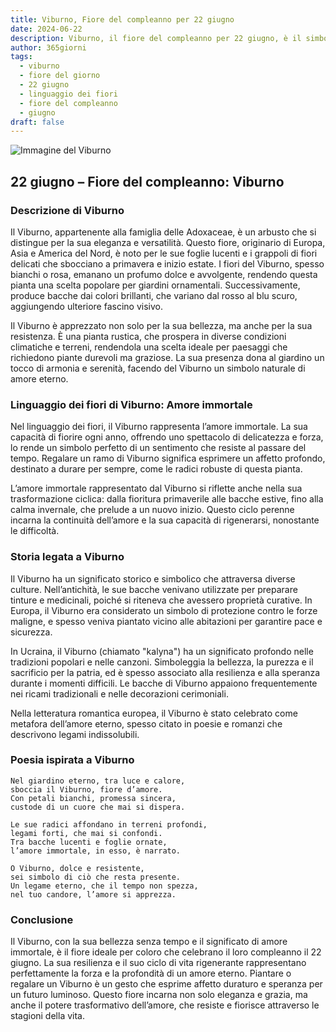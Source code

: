 ```yaml
---
title: Viburno, Fiore del compleanno per 22 giugno
date: 2024-06-22
description: Viburno, il fiore del compleanno per 22 giugno, è il simbolo di Amore immortale. Scopri il suo significato unico, le storie affascinanti e la poesia che celebra la sua bellezza.
author: 365giorni
tags:
  - viburno
  - fiore del giorno
  - 22 giugno
  - linguaggio dei fiori
  - fiore del compleanno
  - giugno
draft: false
---
```


![Immagine del Viburno](https://cdn.pixabay.com/photo/2021/11/12/22/52/viburnum-lantana-6790205_1280.jpg)


## 22 giugno – Fiore del compleanno: Viburno

### Descrizione di Viburno

Il Viburno, appartenente alla famiglia delle Adoxaceae, è un arbusto che si distingue per la sua eleganza e versatilità. Questo fiore, originario di Europa, Asia e America del Nord, è noto per le sue foglie lucenti e i grappoli di fiori delicati che sbocciano a primavera e inizio estate. I fiori del Viburno, spesso bianchi o rosa, emanano un profumo dolce e avvolgente, rendendo questa pianta una scelta popolare per giardini ornamentali. Successivamente, produce bacche dai colori brillanti, che variano dal rosso al blu scuro, aggiungendo ulteriore fascino visivo.

Il Viburno è apprezzato non solo per la sua bellezza, ma anche per la sua resistenza. È una pianta rustica, che prospera in diverse condizioni climatiche e terreni, rendendola una scelta ideale per paesaggi che richiedono piante durevoli ma graziose. La sua presenza dona al giardino un tocco di armonia e serenità, facendo del Viburno un simbolo naturale di amore eterno.

### Linguaggio dei fiori di Viburno: Amore immortale

Nel linguaggio dei fiori, il Viburno rappresenta l’amore immortale. La sua capacità di fiorire ogni anno, offrendo uno spettacolo di delicatezza e forza, lo rende un simbolo perfetto di un sentimento che resiste al passare del tempo. Regalare un ramo di Viburno significa esprimere un affetto profondo, destinato a durare per sempre, come le radici robuste di questa pianta.

L’amore immortale rappresentato dal Viburno si riflette anche nella sua trasformazione ciclica: dalla fioritura primaverile alle bacche estive, fino alla calma invernale, che prelude a un nuovo inizio. Questo ciclo perenne incarna la continuità dell’amore e la sua capacità di rigenerarsi, nonostante le difficoltà.

### Storia legata a Viburno

Il Viburno ha un significato storico e simbolico che attraversa diverse culture. Nell’antichità, le sue bacche venivano utilizzate per preparare tinture e medicinali, poiché si riteneva che avessero proprietà curative. In Europa, il Viburno era considerato un simbolo di protezione contro le forze maligne, e spesso veniva piantato vicino alle abitazioni per garantire pace e sicurezza.

In Ucraina, il Viburno (chiamato "kalyna") ha un significato profondo nelle tradizioni popolari e nelle canzoni. Simboleggia la bellezza, la purezza e il sacrificio per la patria, ed è spesso associato alla resilienza e alla speranza durante i momenti difficili. Le bacche di Viburno appaiono frequentemente nei ricami tradizionali e nelle decorazioni cerimoniali.

Nella letteratura romantica europea, il Viburno è stato celebrato come metafora dell’amore eterno, spesso citato in poesie e romanzi che descrivono legami indissolubili.

### Poesia ispirata a Viburno

```
Nel giardino eterno, tra luce e calore,  
sboccia il Viburno, fiore d’amore.  
Con petali bianchi, promessa sincera,  
custode di un cuore che mai si dispera.  

Le sue radici affondano in terreni profondi,  
legami forti, che mai si confondi.  
Tra bacche lucenti e foglie ornate,  
l’amore immortale, in esso, è narrato.  

O Viburno, dolce e resistente,  
sei simbolo di ciò che resta presente.  
Un legame eterno, che il tempo non spezza,  
nel tuo candore, l’amore si apprezza.  
```

### Conclusione

Il Viburno, con la sua bellezza senza tempo e il significato di amore immortale, è il fiore ideale per coloro che celebrano il loro compleanno il 22 giugno. La sua resilienza e il suo ciclo di vita rigenerante rappresentano perfettamente la forza e la profondità di un amore eterno. Piantare o regalare un Viburno è un gesto che esprime affetto duraturo e speranza per un futuro luminoso. Questo fiore incarna non solo eleganza e grazia, ma anche il potere trasformativo dell’amore, che resiste e fiorisce attraverso le stagioni della vita.